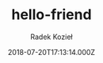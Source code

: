 ---
title: hello-friend
github: https://github.com/panr/hugo-theme-hello-friend
demo: https://hugo-hello-friend.now.sh/
author: Radek Kozieł
ssg:
  - Hugo
cms:
  - Markdown
date: 2018-07-20T17:13:14.000Z
description: >-
  Pretty basic theme for Hugo that covers all of the essentials. All you have to
  do is start typing!
draft: true
publish_date: '2018-07-20T17:13:14Z'
update_date: '2022-07-20T06:01:01Z'
github_star: 888
github_fork: 997
---